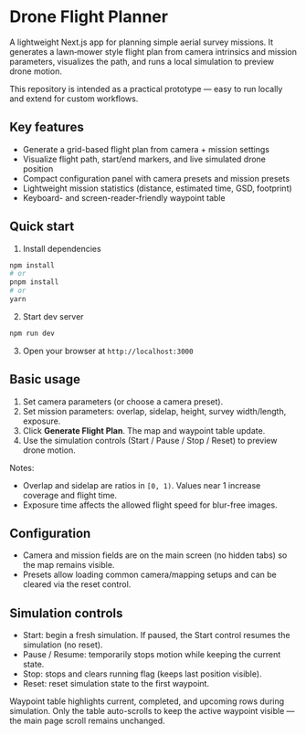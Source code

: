 # Drone Flight Planner

A lightweight Next.js app for planning simple aerial survey missions. It generates a lawn‑mower style flight plan from camera intrinsics and mission parameters, visualizes the path, and runs a local simulation to preview drone motion.

This repository is intended as a practical prototype — easy to run locally and extend for custom workflows.

## Key features

- Generate a grid-based flight plan from camera + mission settings
- Visualize flight path, start/end markers, and live simulated drone position
- Compact configuration panel with camera presets and mission presets
- Lightweight mission statistics (distance, estimated time, GSD, footprint)
- Keyboard- and screen-reader-friendly waypoint table

## Quick start

1. Install dependencies

```bash
npm install
# or
pnpm install
# or
yarn
```

2. Start dev server

```bash
npm run dev
```

3. Open your browser at `http://localhost:3000`


## Basic usage

1. Set camera parameters (or choose a camera preset).
2. Set mission parameters: overlap, sidelap, height, survey width/length, exposure.
3. Click **Generate Flight Plan**. The map and waypoint table update.
4. Use the simulation controls (Start / Pause / Stop / Reset) to preview drone motion.

Notes:
- Overlap and sidelap are ratios in `[0, 1)`. Values near 1 increase coverage and flight time.
- Exposure time affects the allowed flight speed for blur-free images.

## Configuration

- Camera and mission fields are on the main screen (no hidden tabs) so the map remains visible.
- Presets allow loading common camera/mapping setups and can be cleared via the reset control.

## Simulation controls

- Start: begin a fresh simulation. If paused, the Start control resumes the simulation (no reset).
- Pause / Resume: temporarily stops motion while keeping the current state.
- Stop: stops and clears running flag (keeps last position visible).
- Reset: reset simulation state to the first waypoint.

Waypoint table highlights current, completed, and upcoming rows during simulation. Only the table auto-scrolls to keep the active waypoint visible — the main page scroll remains unchanged.
